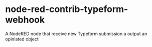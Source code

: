 # node-red-contrib-typeform-webhook
A NodeRED node that receive new Typeform submission a output an opiniated object
